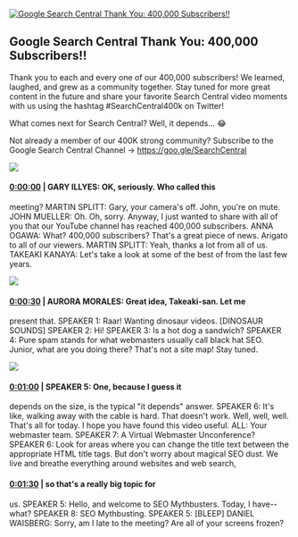 [![Google Search Central Thank You: 400,000 Subscribers!!](https://i.ytimg.com/vi/V3Bcqk_n-3Q/maxresdefault.jpg)](https://www.youtube.com/watch?v=V3Bcqk_n-3Q)

## Google Search Central Thank You: 400,000 Subscribers!!

Thank you to each and every one of our 400,000 subscribers! We learned, laughed, and grew as a community together. Stay tuned for more great content in the future and share your favorite Search Central video moments with us using the hashtag #SearchCentral400k on Twitter!



What comes next for Search Central? Well, it depends… 😂 



Not already a member of our 400K strong community? Subscribe to the Google Search Central Channel → https://goo.gle/SearchCentral



![](https://i.ytimg.com/vi/V3Bcqk_n-3Q/maxres1.jpg)



#### [0:00:00](https://www.youtube.com/watch?v=V3Bcqk_n-3Q&t=0) |  GARY ILLYES: OK, seriously. Who called this

meeting? MARTIN SPLITT: Gary, your camera's off. John, you're on mute. JOHN MUELLER: Oh. Oh, sorry. Anyway, I just wanted to share with all of you that our YouTube channel has reached 400,000 subscribers. ANNA OGAWA: What? 400,000 subscribers? That's a great piece of news. Arigato to all of our viewers. MARTIN SPLITT: Yeah, thanks a lot from all of us. TAKEAKI KANAYA: Let's take a look at some of the best of from the last few years.  

![](https://i.ytimg.com/vi/V3Bcqk_n-3Q/maxres2.jpg)



#### [0:00:30](https://www.youtube.com/watch?v=V3Bcqk_n-3Q&t=30) |  AURORA MORALES: Great idea, Takeaki-san. Let me

present that. SPEAKER 1: Raar! Wanting dinosaur videos. [DINOSAUR SOUNDS] SPEAKER 2: Hi! SPEAKER 3: Is a hot dog a sandwich? SPEAKER 4: Pure spam stands for what webmasters usually call black hat SEO. Junior, what are you doing there? That's not a site map! Stay tuned.  

![](https://i.ytimg.com/vi/V3Bcqk_n-3Q/maxres3.jpg)



#### [0:01:00](https://www.youtube.com/watch?v=V3Bcqk_n-3Q&t=60) |  SPEAKER 5: One, because I guess it

depends on the size, is the typical "it depends" answer. SPEAKER 6: It's like, walking away with the cable is hard. That doesn't work. Well, well, well. That's all for today. I hope you have found this video useful. ALL: Your webmaster team. SPEAKER 7: A Virtual Webmaster Unconference? SPEAKER 6: Look for areas where you can change the title text between the appropriate HTML title tags. But don't worry about magical SEO dust. We live and breathe everything around websites and web search,  

#### [0:01:30](https://www.youtube.com/watch?v=V3Bcqk_n-3Q&t=90) |  so that's a really big topic for

us. SPEAKER 5: Hello, and welcome to SEO Mythbusters. Today, I have-- what? SPEAKER 8: SEO Mythbusting. SPEAKER 5: [BLEEP] DANIEL WAISBERG: Sorry, am I late to the meeting? Are all of your screens frozen?  
